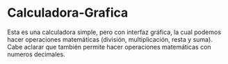 # Calculadora-Grafica

Esta es una calculadora simple, pero con interfaz gráfica, la cual podemos hacer operaciones matemáticas (división, multiplicación, resta y suma).
Cabe aclarar que también permite hacer operaciones matemáticas con numeros decimales.
